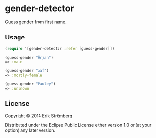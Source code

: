 # gender-detector

Guess gender from first name.

## Usage

```clojure
(require '[gender-detector :refer [guess-gender]])

(guess-gender "Örjan")
=> :male

(guess-gender "aaf")
=> :mostly-female

(guess-gender "Pauley")
=> :unknown
```

## License

Copyright © 2014 Erik Strömberg

Distributed under the Eclipse Public License either version 1.0 or (at
your option) any later version.
